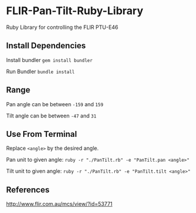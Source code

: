 # FLIR-Pan-Tilt-Ruby-Library
Ruby Library for controlling the FLIR PTU-E46

## Install Dependencies

Install bundler `gem install bundler`

Run Bundler `bundle install`

## Range
Pan angle can be between `-159` and `159`

Tilt angle can be between `-47` and `31`

## Use From Terminal
Replace `<angle>` by the desired angle.

Pan unit to given angle: `ruby -r "./PanTilt.rb" -e "PanTilt.pan <angle>"`

Tilt unit to given angle: `ruby -r "./PanTilt.rb" -e "PanTilt.tilt <angle>"`

## References
http://www.flir.com.au/mcs/view/?id=53771
